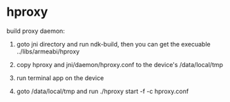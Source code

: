 hproxy
======

build proxy daemon:

1. goto jni directory and run ndk-build, then you can get the execuable ../libs/armeabi/hproxy

2. copy hproxy and jni/daemon/hproxy.conf to the device's /data/local/tmp

3. run terminal app on the device

4. goto /data/local/tmp and run ./hproxy start -f -c hproxy.conf

